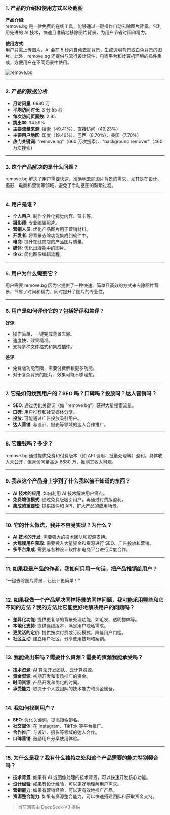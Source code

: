 ### 1. 产品的介绍和使用方式以及截图
**产品介绍**:  
remove.bg 是一款免费的在线工具，能够通过一键操作自动去除图片背景。它利用先进的 AI 技术，快速且准确地移除图片背景，为用户节省时间和精力。

**使用方式**:  
用户只需上传图片，AI 会在 5 秒内自动去除背景，生成透明背景或白色背景的图片。此外，remove.bg 还提供与流行设计软件、电商平台和计算机环境的插件集成，方便用户在不同场景中使用。

![remove.bg](https://cdn-images.toolify.ai/167932311937561733.png)

---

### 2. 产品的数据分析
- **月访问量**: 6680 万  
- **平均访问时长**: 3 分 55 秒  
- **每次访问页面数**: 2.95  
- **跳出率**: 34.59%  
- **主要流量来源**: 搜索（49.41%）、直接访问（49.23%）  
- **主要用户地区**: 印度（19.49%）、巴西（8.70%）、美国（7.70%）  
- **热门关键词**: "remove bg"（660 万次搜索）、"background remover"（460 万次搜索）

---

### 3. 这个产品解决的是什么问题？
remove.bg 解决了用户需要快速、准确地去除图片背景的需求，尤其是在设计、摄影、电商和营销等领域，避免了手动抠图的繁琐过程。

---

### 4. 用户是谁？
- **个人用户**: 制作个性化视觉内容、贺卡等。  
- **摄影师**: 专业编辑照片。  
- **营销人员**: 优化产品图片用于营销材料。  
- **开发者**: 将背景去除功能集成到软件中。  
- **电商**: 提升在线商店的产品图片质量。  
- **媒体**: 优化出版物中的图片。  
- **企业**: 简化图像编辑流程。

---

### 5. 用户为什么需要它？
用户需要 remove.bg 因为它提供了一种快速、简单且高效的方式来去除图片背景，节省了时间和精力，同时提升了图片的专业性。

---

### 6. 用户是如何评价它的？包括好评和差评？
**好评**:  
- 操作简单，一键完成背景去除。  
- 速度快，效果精准。  
- 支持多种文件格式和集成插件。  

**差评**:  
- 免费版功能有限，需要付费解锁更多功能。  
- 对于复杂背景的图片，效果可能不够理想。

---

### 7. 它是如何找到用户的？SEO 吗？口碑吗？投放吗？达人营销吗？
- **SEO**: 通过优化关键词（如 "remove bg"）获得大量搜索流量。  
- **口碑**: 用户推荐和社交媒体分享。  
- **投放**: 可能通过广告投放吸引用户。  
- **达人营销**: 与设计、摄影等领域的达人合作推广。

---

### 8. 它赚钱吗？多少？
remove.bg 通过提供免费和付费版本（如 API 调用、批量处理等）盈利。具体收入未公开，但月访问量高达 6680 万，推测其收入可观。

---

### 9. 我从这个产品身上学到了什么我以前不知道的东西？
- **AI 技术的应用**: 如何利用 AI 技术解决用户痛点。  
- **免费增值模式**: 通过免费版吸引用户，再通过付费版盈利。  
- **集成的重要性**: 提供插件和 API，扩大产品的应用场景。

---

### 10. 它的什么做法，我并不容易实现？为什么？
- **AI 技术的开发**: 需要强大的技术团队和资源支持。  
- **大规模用户获取**: 需要投入大量资金和资源进行 SEO、广告投放和营销。  
- **多平台集成**: 需要与各种设计软件和电商平台进行深度合作。

---

### 11. 如果我是产品的作者，我如何只用一句话，把产品推销给用户？
“一键去除图片背景，让设计更简单！”

---

### 12. 如果我做一个产品解决同样场景的同样问题，我可能采用哪些和它不同的方法？我的方法比它能更好地解决用户的问题吗？
- **差异化功能**: 提供更复杂的背景处理功能，如毛发、透明物体等。  
- **本地化支持**: 提供离线版本，满足用户隐私需求。  
- **更灵活的定价**: 提供按次付费或订阅模式，降低用户门槛。  
- **社区互动**: 建立用户社区，分享使用技巧和案例。

---

### 13. 我能做出来吗？需要什么资源？需要的资源我能承受吗？
- **技术资源**: AI 算法开发团队、云计算资源。  
- **资金资源**: 初期开发和市场推广的资金。  
- **时间资源**: 产品开发和优化的时间。  
- **承受能力**: 取决于个人或团队的技术能力和资金储备。

---

### 14. 我如何找到用户？
- **SEO**: 优化关键词，提高搜索排名。  
- **社交媒体**: 在 Instagram、TikTok 等平台推广。  
- **合作推广**: 与设计、摄影等领域的达人合作。  
- **口碑营销**: 鼓励用户分享使用体验。

---

### 15. 为什么是我？我有什么独特之处和这个产品需要的能力特别契合吗？
- **技术背景**: 如果有 AI 或图像处理的技术背景，可以快速开发核心功能。  
- **设计经验**: 如果有设计经验，可以更好地理解用户需求。  
- **营销能力**: 如果有营销经验，可以更有效地推广产品。  
- **资源整合能力**: 如果有资源整合能力，可以快速搭建团队和获取资金支持。

> 当前回答由 DeepSeek-V3 提供
